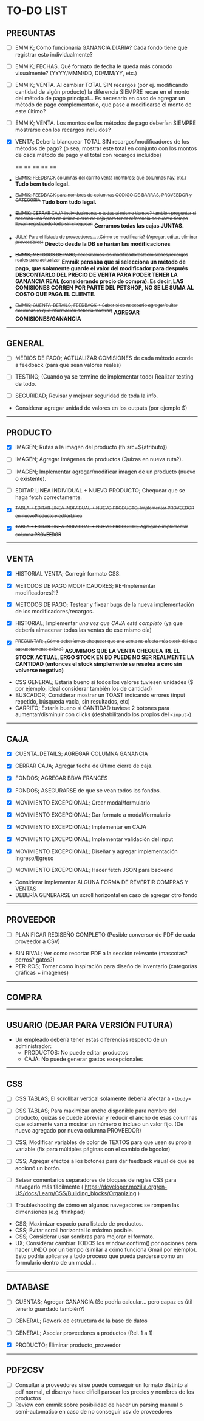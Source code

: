 # TO-DO LIST

##  PREGUNTAS

- [ ] EMMIK; Cómo funcionaría GANANCIA DIARIA? Cada fondo tiene que registrar esto individualmente?
- [ ] EMMIK; FECHAS. Qué formato de fecha le queda más cómodo visualmente? (YYYY/MMM/DD, DD/MM/YY, etc.)
- [ ] EMMIK; VENTA. Al cambiar TOTAL SIN recargos (por ej. modificando cantidad de algún producto) la diferencia SIEMPRE recae en el monto del método de pago principal... Es necesario en caso de agregar un método de pago complementario, que pase a modificarse el monto de este último?
- [ ] EMMIK; VENTA. Los montos de los métodos de pago deberían SIEMPRE mostrarse con los recargos incluidos?

- [x] VENTA; Debería blanquear TOTAL SIN recargos/modificadores de los métodos de pago? (o sea, mostrar este total en conjunto con los montos de cada método de pago y el total con recargos incluidos)

    == == == == ==

* <sup>~~EMMIK; FEEDBACK columnas del carrito venta (nombres; qué columnas hay, etc.)~~</sup> **Tudo bem tudo legal.**
* <sup>~~EMMIK; FEEDBACK para nombres de columnas CODIGO DE BARRAS, PROVEEDOR y CATEGORIA~~</sup> **Tudo bom tudo legal.**
* <sup>~~EMMIK; CERRAR CAJA individualmente o todas al mismo tiempo? también preguntar si necesita una fecha de último cierre de caja para tener referencia de cuánto tiempo llevan registrando todo sin chequear.~~</sup> **Cerramos todas las cajas JUNTAS.**
* <sup>~~JULY; Para el listado de proveedores... ¿Cómo se modificaría? (Agregar, editar, eliminar proveedores)~~</sup> **Directo desde la DB se harían las modificaciones**

* <sup>~~EMMIK; METODOS DE PAGO, necesitamos los modificadores/comisiones/recargos reales para actualizar~~</sup> **Emmik pensaba que si selecciona un método de pago, que solamente guarde el valor del modificador para después DESCONTARLO DEL PRECIO DE VENTA PARA PODER TENER LA GANANCIA REAL (considerando precio de compra). Es decir, LAS COMISIONES CORREN POR PARTE DEL PETSHOP, NO SE LE SUMA AL COSTO QUE PAGA EL CLIENTE.**
* <sup>~~EMMIK; CUENTA_DETAILS, FEEDBACK + Saber si es necesario agregar/quitar columnas (o qué información debería mostrar)~~</sup> **AGREGAR COMISIONES/GANANCIA**
---

##  GENERAL

- [ ] MEDIOS DE PAGO; ACTUALIZAR COMISIONES de cada método acorde a feedback (para que sean valores reales)

- [ ] TESTING; (Cuando ya se termine de implementar todo) Realizar testing de todo.

- [ ] SEGURIDAD; Revisar y mejorar seguridad de toda la info.

* Considerar agregar unidad de valores en los outputs (por ejemplo $)

---

##  PRODUCTO

- [x] IMAGEN; Rutas a la imagen del producto (th:src=${atributo})
- [ ] IMAGEN; Agregar imágenes de productos (Quizas en nueva ruta?).
- [ ] IMAGEN; Implementar agregar/modificar imagen de un producto (nuevo o existente).

- [ ] EDITAR LINEA INDIVIDUAL + NUEVO PRODUCTO; Chequear que se haga fetch correctamente.


- [x] <sup>~~TABLA + EDITAR LINEA INDIVIDUAL + NUEVO PRODUCTO; Implementar PROVEEDOR en nuevoProducto y editorLinea~~</sup>
- [x] <sup>~~TABLA + EDITAR LINEA INDIVIDUAL + NUEVO PRODUCTO; Agregar e implementar columna PROVEEDOR~~</sup>

---

##  VENTA

- [x] HISTORIAL VENTA; Corregir formato CSS.

- [x] METODOS DE PAGO MODIFICADORES; RE-Implementar modificadores?!?
- [x] METODOS DE PAGO; Testear y fixear bugs de la nueva implementación de los modificadores/recargos.

- [x] HISTORIAL; Implementar *una vez que CAJA esté completo* (ya que debería almacenar todas las ventas de ese mismo día)

- [x] <sup>~~PREGUNTAR; ¿Cómo deberíamos chequear que una venta no afecta más stock del que supuestamente existe?~~</sup> **ASUMIMOS QUE LA VENTA CHEQUEA IRL EL STOCK ACTUAL, ERGO STOCK EN BD PUEDE NO SER REALMENTE LA CANTIDAD (entonces el stock simplemente se resetea a cero sin volverse negativo)**

* CSS GENERAL; Estaría bueno si todos los valores tuviesen unidades ($ por ejemplo, ideal considerar también los de cantidad)
* BUSCADOR; Considerar mostrar un TOAST indicando errores (input repetido, búsqueda vacía, sin resultados, etc)
* CARRITO; Estaría bueno si CANTIDAD tuviese 2 botones para aumentar/disminuir con clicks (deshabilitando los propios del `<input>`)

---

##  CAJA

- [x] CUENTA_DETAILS; AGREGAR COLUMNA GANANCIA
- [x] CERRAR CAJA; Agregar fecha de último cierre de caja.

- [x] FONDOS; AGREGAR BBVA FRANCES
- [x] FONDOS; ASEGURARSE de que se vean todos los fondos.

- [x] MOVIMIENTO EXCEPCIONAL; Crear modal/formulario
- [x] MOVIMIENTO EXCEPCIONAL; Dar formato a modal/formulario
- [x] MOVIMIENTO EXCEPCIONAL; Implementar en CAJA
- [x] MOVIMIENTO EXCEPCIONAL; Implementar validación del input
- [x] MOVIMIENTO EXCEPCIONAL; Diseñar y agregar implementación Ingreso/Egreso
- [ ] MOVIMIENTO EXCEPCIONAL; Hacer fetch JSON para backend


* Considerar implementar ALGUNA FORMA DE REVERTIR COMPRAS Y VENTAS
* DEBERÍA GENERARSE un scroll horizontal en caso de agregar otro fondo

---

##  PROVEEDOR

- [ ] PLANIFICAR REDISEÑO COMPLETO (Posible conversor de PDF de cada proveedor a CSV)

* SIN RIVAL; Ver como recortar PDF a la sección relevante (mascotas? perros? gatos?)
* PER-ROS; Tomar como inspiración para diseño de inventario (categorías gráficas + imágenes)

---

##  COMPRA

---
    
##  USUARIO (DEJAR PARA VERSIÓN FUTURA)

*   Un empleado debería tener estas diferencias respecto de un administrador:
    -   PRODUCTOS: No puede editar productos
    -   CAJA: No puede generar gastos excepcionales

---

##  CSS

- [ ] CSS TABLAS; El scrollbar vertical solamente debería afectar a `<tbody>`
- [ ] CSS TABLAS; Para maximizar ancho disponible para nombre del producto, quizás se puede abreviar y reducir el ancho de esas columnas que solamente van a mostrar un número o incluso un valor fijo. (De nuevo agregado por nueva columna PROVEEDOR)
- [ ] CSS; Modificar variables de color de TEXTOS para que usen su propia variable (fix para múltiples páginas con el cambio de bgcolor)
- [ ] CSS; Agregar efectos a los botones para dar feedback visual de que se accionó un botón.

- [ ] Setear comentarios separadores de bloques de reglas CSS para navegarlo más fácilmente ( https://developer.mozilla.org/en-US/docs/Learn/CSS/Building_blocks/Organizing )
- [ ] Troubleshooting de cómo en algunos navegadores se rompen las dimensiones (e.g. thinkpad)

* CSS; Maximizar espacio para listado de productos.
* CSS; Evitar scroll horizontal lo máximo posible.
* CSS; Considerar usar sombras para mejorar el formato.
* UX; Considerar cambiar TODOS los window.confirm() por opciones para hacer UNDO por un tiempo (similar a cómo funciona Gmail por ejemplo). Esto podría aplicarse a todo proceso que pueda perderse como un formulario dentro de un modal...

---

## DATABASE

- [ ] CUENTAS; Agregar GANANCIA (Se podría calcular... pero capaz es útil tenerlo guardado también?)
- [ ] GENERAL; Rework de estructura de la base de datos
- [ ] GENERAL; Asociar proveedores a productos (Rel. 1 a 1)

- [x] PRODUCTO; Eliminar producto_proveedor

---

## PDF2CSV

- [ ] Consultar a proveedores si se puede conseguir un formato distinto al pdf normal, el disenyo hace dificil parsear los precios y nombres de los productos
- [ ] Review con emmik sobre posibilidad de hacer un parsing manual o semi-automatico en caso de no conseguir csv de proveedores